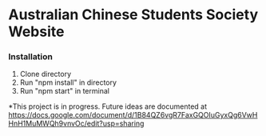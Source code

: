 # Australian Chinese Students Society Website

### Installation

1. Clone directory
2. Run "npm install" in directory
3. Run "npm start" in terminal


*This project is in progress. Future ideas are documented at 
https://docs.google.com/document/d/1B84QZ6vgR7FaxGQOIuGyxQg6VwHHnH1MuMWQh9vnvOc/edit?usp=sharing